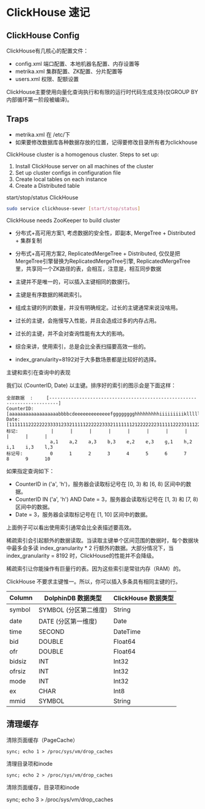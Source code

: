 # ClickHouse 速记

## ClickHouse Config

ClickHouse有几核心的配置文件：

- config.xml 端口配置、本地机器名配置、内存设置等
- metrika.xml 集群配置、ZK配置、分片配置等
- users.xml 权限、配额设置

ClickHouse主要使用向量化查询执行和有限的运行时代码生成支持(仅GROUP BY内部循环第一阶段被编译)。

## Traps

- metrika.xml 在 /etc/下
- 如果要修改数据库各种数据存放的位置，记得要修改目录所有者为clickhouse

ClickHouse cluster is a homogenous cluster. Steps to set up:

1. Install ClickHouse server on all machines of the cluster
2. Set up cluster configs in configuration file
3. Create local tables on each instance
4. Create a Distributed table

start/stop/status ClickHouse

```sh
sudo service clickhouse-sever [start/stop/status]
```

ClickHouse needs ZooKeeper to build cluster

- 分布式+高可用方案1, 考虑数据的安全性，即副本, MergeTree + Distributed + 集群复制
- 分布式+高可用方案2, ReplicatedMergeTree + Distributed, 仅仅是把MergeTree引擎替换为ReplicatedMergeTree引擎, ReplicatedMergeTree里，共享同一个ZK路径的表，会相互，注意是，相互同步数据

- 主键并不是唯一的，可以插入主键相同的数据行。
- 主键是有序数据的稀疏索引。
- 组成主键的列的数量，并没有明确规定。过长的主键通常来说没啥用。
- 过长的主键，会拖慢写入性能，并且会造成过多的内存占用。
- 过长的主键，并不会对查询性能有太大的影响。
- 综合来讲，使用索引，总是会比全表扫描要高效一些的。
- index_granularity=8192对于大多数场景都是比较好的选择。


主键和索引在查询中的表现

我们以 (CounterID, Date) 以主键。排序好的索引的图示会是下面这样：
```
全部数据  :     [-------------------------------------------------------------------------]
CounterID:      [aaaaaaaaaaaaaaaaaabbbbcdeeeeeeeeeeeeefgggggggghhhhhhhhhiiiiiiiiikllllllll]
Date:           [1111111222222233331233211111222222333211111112122222223111112223311122333]
标记:            |      |      |      |      |      |      |      |      |      |      |
                a,1    a,2    a,3    b,3    e,2    e,3    g,1    h,2    i,1    i,3    l,3
标记号:          0      1      2      3      4      5      6      7      8      9      10
```
如果指定查询如下：
- CounterID in ('a', 'h')，服务器会读取标记号在 [0, 3) 和 [6, 8) 区间中的数据。
- CounterID IN ('a', 'h') AND Date = 3，服务器会读取标记号在 [1, 3) 和 [7, 8) 区间中的数据。
- Date = 3，服务器会读取标记号在 [1, 10] 区间中的数据。

上面例子可以看出使用索引通常会比全表描述要高效。

稀疏索引会引起额外的数据读取。当读取主键单个区间范围的数据时，每个数据块中最多会多读 index_granularity * 2 行额外的数据。大部分情况下，当 index_granularity = 8192 时，ClickHouse的性能并不会降级。

稀疏索引让你能操作有巨量行的表。因为这些索引是常驻内存（RAM）的。


ClickHouse 不要求主键惟一。所以，你可以插入多条具有相同主键的行。

| Column | DolphinDB 数据类型    | ClickHouse 数据类型 |
| ------ | --------------------- | ------------------- |
| symbol | SYMBOL (分区第二维度) | String              |
| date   | DATE (分区第一维度)   | Date                |
| time   | SECOND                | DateTime            |
| bid    | DOUBLE                | Float64             |
| ofr    | DOUBLE                | Float64             |
| bidsiz | INT                   | Int32               |
| ofrsiz | INT                   | Int32               |
| mode   | INT                   | Int32               |
| ex     | CHAR                  | Int8                |
| mmid   | SYMBOL                | String              |


## 清理缓存

清除页面缓存（PageCache）

```
sync; echo 1 > /proc/sys/vm/drop_caches       
```

清理目录项和inode

```
sync; echo 2 > /proc/sys/vm/drop_caches
```

清除页面缓存，目录项和inode

sync; echo 3 > /proc/sys/vm/drop_caches 
```